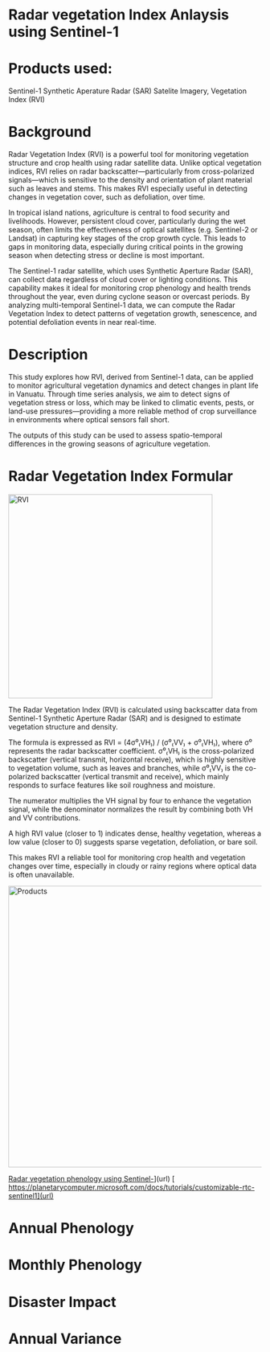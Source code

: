 # Radar vegetation Index Anlaysis using Sentinel-1
# Products used: 
Sentinel-1 Synthetic Aperature Radar (SAR) Satelite Imagery, Vegetation Index (RVI)

# Background
Radar Vegetation Index (RVI) is a powerful tool for monitoring vegetation structure and crop health using radar satellite data. 
Unlike optical vegetation indices, RVI relies on radar backscatter—particularly from cross-polarized signals—which is sensitive to the density and orientation of plant material such as leaves and stems. 
This makes RVI especially useful in detecting changes in vegetation cover, such as defoliation, over time.

In tropical island nations, agriculture is central to food security and livelihoods. 
However, persistent cloud cover, particularly during the wet season, often limits the effectiveness of optical satellites (e.g. Sentinel-2 or Landsat) in capturing key stages of the crop growth cycle. 
This leads to gaps in monitoring data, especially during critical points in the growing season when detecting stress or decline is most important.

The Sentinel-1 radar satellite, which uses Synthetic Aperture Radar (SAR), can collect data regardless of cloud cover or lighting conditions. 
This capability makes it ideal for monitoring crop phenology and health trends throughout the year, even during cyclone season or overcast periods. 
By analyzing multi-temporal Sentinel-1 data, we can compute the Radar Vegetation Index to detect patterns of vegetation growth, senescence, and potential defoliation events in near real-time.

# Description
This study explores how RVI, derived from Sentinel-1 data, can be applied to monitor agricultural vegetation dynamics and detect changes in plant life in Vanuatu. 
Through time series analysis, we aim to detect signs of vegetation stress or loss, which may be linked to climatic events, pests, or land-use pressures—providing a more reliable method of crop surveillance in environments where optical sensors fall short.

The outputs of this study can be used to assess spatio-temporal differences in the growing seasons of agriculture vegetation.

# Radar Vegetation Index Formular
<img width="406" alt="RVI" src="https://github.com/user-attachments/assets/cd565ac7-49ca-4a87-ad05-fa77c3b194d5" />


The Radar Vegetation Index (RVI) is calculated using backscatter data from Sentinel-1 Synthetic Aperture Radar (SAR) and is designed to estimate vegetation structure and density. 

The formula is expressed as RVI = (4σ⁰₍VH₎) / (σ⁰₍VV₎ + σ⁰₍VH₎), where σ⁰ represents the radar backscatter coefficient. σ⁰₍VH₎ is the cross-polarized backscatter (vertical transmit, horizontal receive), which is highly sensitive to vegetation volume, such as leaves and branches, while σ⁰₍VV₎ is the co-polarized backscatter (vertical transmit and receive), which mainly responds to surface features like soil roughness and moisture. 

The numerator multiplies the VH signal by four to enhance the vegetation signal, while the denominator normalizes the result by combining both VH and VV contributions. 

A high RVI value (closer to 1) indicates dense, healthy vegetation, whereas a low value (closer to 0) suggests sparse vegetation, defoliation, or bare soil. 

This makes RVI a reliable tool for monitoring crop health and vegetation changes over time, especially in cloudy or rainy regions where optical data is often unavailable. 

<img width="560" alt="Products" src="https://github.com/user-attachments/assets/65d4e0ac-ab99-4785-b814-385dd9c4ef96" />


[Radar vegetation phenology using Sentinel-](url)](url)
[ https://planetarycomputer.microsoft.com/docs/tutorials/customizable-rtc-sentinel1](url)

# Annual Phenology

# Monthly Phenology

# Disaster Impact

# Annual Variance
